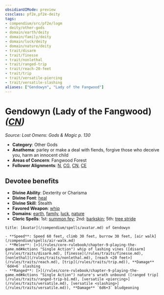 ```yaml
---
obsidianUIMode: preview
cssclass: pf2e,pf2e-deity
tags:
- compendium/src/pf2e/logm
- deity/other-gods
- domain/earth/deity
- domain/family/deity
- domain/luck/deity
- domain/nature/deity
- trait/disarm
- trait/finesse
- trait/nonlethal
- trait/ranged-trip
- trait/reach-20-feet
- trait/trip
- trait/versatile-piercing
- trait/versatile-slashing
aliases: ["Gendowyn", "Lady of the Fangwood"]
---
```

# Gendowyn (Lady of the Fangwood) *([CN](/rules/traits/chaotic-neutral-b1.md))*  
*Source: Lost Omens: Gods & Magic p. 130*  

- **Category**: Other Gods
- **Anathema**: parley or make a deal with fiends, forgive those who deceive you, harm an innocent child
- **Areas of Concern**: Fangwood Forest
- **Follower Alignments**: [N](/rules/traits/neutral-b1.md), [CG](/rules/traits/chaotic-good-b1.md), [CN](/rules/traits/chaotic-neutral-b1.md), [CE](/rules/traits/chaotic-evil-b1.md)

## Devotee benefits

- **Divine Ability**: Dexterity or Charisma
- **Divine Font**: [heal](/compendium/spells/heal.md)
- **Divine Skill**: Stealth
- **Favored Weapon**: [whip](/compendium/equipment/items/whip.md)
- **Domains**: [earth](/compendium/setting/domains.md#Earth), [family](/compendium/setting/domains.md#Family), [luck](/compendium/setting/domains.md#Luck), [nature](/compendium/setting/domains.md#Nature)
- **Cleric Spells**: 1st: [summon fey](/compendium/spells/summon-fey.md); 2nd: [barkskin](/compendium/spells/barkskin.md); 5th: [tree stride](/compendium/spells/tree-stride.md)

```ad-embed-avatar
title: [Avatar](/compendium/spells/avatar.md) of Gendowyn

- **Speed**: Speed 60 feet, climb 30 feet, burrow 30 feet, [air walk](/compendium/spells/air-walk.md)
- **Melee**: [>](/rules/core-rulebook/chapter-9-playing-the-game.md#Actions "Single Action") whip of lashing vines ([disarm](/rules/traits/disarm.md), [finesse](/rules/traits/finesse.md), [nonlethal](/rules/traits/nonlethal.md), [reach <20 feet>](/rules/traits/reach.md), [trip](/rules/traits/trip.md)), **Damage** `6d4+6` slashing
- **Ranged**: [>](/rules/core-rulebook/chapter-9-playing-the-game.md#Actions "Single Action") nature's wrath unbound ([ranged trip](/rules/traits/ranged-trip-b1.md), [versatile <piercing>](/rules/traits/versatile.md), [versatile <slashing>](/rules/traits/versatile.md)), **Damage** `6d6+3` bludgeoning
```